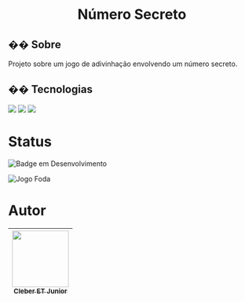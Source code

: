 <h1 align="center"> Número Secreto </h1>

<h2>�� Sobre</h2>
<p>Projeto sobre um jogo de adivinhação envolvendo um número secreto.</p>

## �� Tecnologias
<div>
  <img src="https://img.shields.io/badge/HTML-239120?style=for-the-badge&logo=html5&logoColor=white">
  <img src="https://img.shields.io/badge/CSS-239120?&style=for-the-badge&logo=css3&logoColor=white">
  <img src="https://img.shields.io/badge/JavaScript-F7DF1E?style=for-the-badge&logo=javascript&logoColor=black">
</div>


<h1>Status</h1>

![Badge em Desenvolvimento](http://img.shields.io/static/v1?label=STATUS&message=EM%20DESENVOLVIMENTO&color=GREEN&style=for-the-badge)

![Jogo Foda](https://i.imgur.com/uDL6flN.png)

# Autor

| [<img loading="lazy" src="https://avatars.githubusercontent.com/u/163701086?v=4" width=115><br><sub>Cleber ET Junior</sub>](https://github.com/Mr-Etj) |
| :---: |
